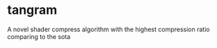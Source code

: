 # tangram

A novel shader compress algorithm with the highest compression ratio comparing to the sota
